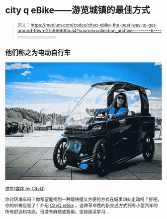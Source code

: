 # city q eBike——游览城镇的最佳方式

> 原文：<https://medium.com/codex/cityq-ebike-the-best-way-to-get-around-town-21c966685ca4?source=collection_archive---------6----------------------->

## 他们称之为电动自行车

![](img/3332e97ca036e78e7f571ee37b05892c.png)

[停车(媒体 by CityQ)](https://www.cityq.biz/media/1456/img_1322.jpg)

你讨厌堵车吗？你希望能找到一种既快捷又方便的方式在城里四处走动吗？好吧，你的祈祷应验了！介绍 [CityQ eBike](https://www.cityq.biz/) 。这种革命性的新交通方式拥有小型汽车的所有舒适和功能，但没有麻烦或费用。坚持阅读学习…